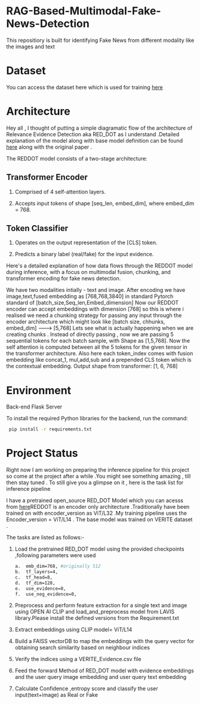 # RAG-Based-Multimodal-Fake-News-Detection
This repositiory is built for identifying Fake News from different modality like the images and text 
# Dataset
You can access the dataset here which is used for training [here](https://github.com/stevejpapad/image-text-verification/tree/master/VERITE)

# Architecture 
Hey all , I thought of putting a simple diagramatic flow of the architecture of Relevance Evidence Detection aka RED_DOT as I understand .Detailed explanation of the model along with base model definition can be found [here](https://github.com/stevejpapad/relevant-evidence-detection) along with the original paper .

The REDDOT model consists of a two-stage architecture:

## Transformer Encoder

1. Comprised of 4 self-attention layers.

2. Accepts input tokens of shape [seq_len, embed_dim], where embed_dim = 768.

## Token Classifier

1. Operates on the output representation of the [CLS] token.

2. Predicts a binary label (real/fake) for the input evidence.


Here's a detailed explanation of how data flows through the REDDOT model during inference, with a focus on multimodal fusion, chunking, and transformer encoding for fake news detection.

We have two modalities intially - text and image.
After encoding we have image,text,fused embedding as [768,768,3840] in standard Pytorch standard of [batch_size,Seq_len,Embed_dimension]
Now our REDDOT encoder can accept embeddings with dimension [768] so this is where i realised we  need a chunking strategy for passing any input through the encoder architecture which might look like [batch size, chhunks, embed_dim] ---> [5,768]
Lets see what is actually happening when we are creating chunks . Instead of directly passing , now we are passing 5 sequential tokens for each batch sample, with Shape as [1,5,768]. Now the self attention is computed between all the 5 tokens for the given tensor in the transformer architecture. Also here each token_index comes with fusion embedding like concat_1, mul,add,sub and a prepended CLS token which is the contextual embedding. Output shape from transformer: [1, 6, 768]


# Environment 

Back-end Flask Server


To install the required Python libraries for the backend, run the command:
```bash 
 pip install -r requirements.txt
```
# Project Status
Right now I am working on preparing the inference pipeline for this project so come at the project after a while  .You might see something amazing , till then stay tuned .
To still give you a glimpse on it , here is the task list for inference pipeline

I have a pretrained open_source RED_DOT Model which you can acesss from [here](https://github.com/aditisingh2912/RAG-Based-Multimodal-Fake-News-Detection-/blob/main/Training%20Pipeline/models%20(1).py)REDDOT is an encoder only architecture .Traditionally have been trained on with encoder_version as ViT/L32 .My training pipeline uses the  Encoder_version = ViT/L14 . The base model was trained on VERITE dataset . 

The tasks are listed as follows:-
1. Load the pretrained RED_DOT model  using the provided checkpoints ,following parameters were used
   ```bash
   a.  emb_dim=768, #originally 512
   b.  tf_layers=4, 
   c.  tf_head=8,
   d.  tf_dim=128,
   e.  use_evidence=0,
   f.  use_neg_evidence=0,
   ```
2. Preprocess and perform feature extraction for a single text and image using OPEN AI CLIP  and load_and_preprocess model from LAVIS library.Please install the defined versions from the Requirement.txt
   
3. Extract embeddings using CLIP model= ViT/L14
4. Build a FAISS vectorDB to map the embeddings with the query vector for obtaining search similarity based on neighbour indices
5. Verify the indices using a VERITE_Evidence.csv file
6. Feed the forward Method of RED_DOT model with evidence embeddings and the user query image embedding and user query text embedding
7. Calculate Confidence ,entropy score and classify the user input(text+image) as Real or Fake

